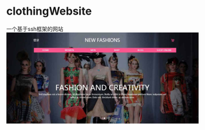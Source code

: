# clothingWebsite
一个基于ssh框架的网站
![image](https://raw.githubusercontent.com/webyangmx/clothingWebsite/master/screenShot/screenshot%20(1).jpg)

